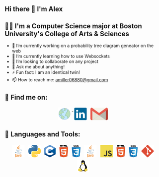 ## Hi there 👋 I'm Alex

<!--
**alexjmiller5/alexjmiller5** is a ✨ _special_ ✨ repository because its `README.md` (this file) appears on your GitHub profile.

Here are some ideas to get you started:

- 🔭 I’m currently working on ...
- 🌱 I’m currently learning ...
- 👯 I’m looking to collaborate on ...
- 🤔 I’m looking for help with ...
- 💬 Ask me about ...
- 📫 How to reach me: ...
- 😄 Pronouns: ...
- ⚡ Fun fact: ...
-->
## 👨‍💻 I'm a Computer Science major at Boston University's College of Arts & Sciences
 - 🔭 I’m currently working on a probability tree diagram geneator on the web
 - 🌱 I’m currently learning how to use Websockets
 - 👯 I’m looking to collaborate on any project
 - 💬 Ask me about anything!
 - ⚡ Fun fact: I am an identical twin!
 - 📫 How to reach me: amiller06880@gmail.com

## :email: Find me on:  
<p align="center">
 <a href="https://github.com/alexjmiller5/" target="_blank" rel="noopener noreferrer"> <img src="assets/globe(17).png" height="40" style="vertical-align:top; margin:4px"> </a>
 <a href="https://www.linkedin.com/in/sagyas/" target="_blank" rel="noopener noreferrer"> <img src="assets/linkedin-icon-2.svg" height="40" style="vertical-align:top; margin:4px"></a>
 <a href="mailto:sagyas12@gmail.com"> <img src="assets/gmail-icon.svg" alt="Python" height="40" style="vertical-align:top; margin:4px"></a> 
</p>  

## 🧰 Languages and Tools:
<p align="center">
<img src="assets/java.svg" alt="Java" height="40" style="vertical-align:top; margin:4px">
<img src="assets/python.svg" alt="Python" height="40" style="vertical-align:top; margin:4px">
<img src="assets/c.svg" alt="C" height="40" style="vertical-align:top; margin:4px">
<img src="assets/html5.svg" alt="HTML" height="40" style="vertical-align:top; margin:4px">
<img src="assets/css-5.svg" alt="CSS" height="40" style="vertical-align:top; margin:4px">
<img src="assets/java.svg" alt="Boostrap" height="40" style="vertical-align:top; margin:4px">
<img src="assets/logo-javascript.svg" alt="JavaScript" height="40" style="vertical-align:top; margin:4px">
<img src="assets/html5.svg" alt="HTML" height="40" style="vertical-align:top; margin:4px">
<img src="assets/css-5.svg" alt="CSS" height="40" style="vertical-align:top; margin:4px">
<!-- <img src="assets/typescript.svg" alt="TypeScript" height="40" style="vertical-align:top; margin:4px"> -->
<!-- <img src="assets/angular-icon-1.svg" alt="Angular" height="40" style="vertical-align:top; margin:4px"> -->
<!-- <img src="assets/react-2.svg" alt="React" height="40" style="vertical-align:top; margin:4px">   -->
<!-- <img src="assets/c--4.svg" alt="C#" height="40" style="vertical-align:top; margin:4px"> -->
<!-- <img src="assets/dot-net-core-7.svg" alt=".NET Core" height="40" style="vertical-align:top; margin:4px"> -->
<img src="assets/git-icon.svg" alt="Git" height="40" style="vertical-align:top; margin:4px">
<img src="assets/linux-tux.svg" alt="Linux" height="40" style="vertical-align:top; margin:4px" alt="Windows" height="40" style="vertical-align:top; margin:4px">
</p>

<!---
- 👋 Hi, I’m @alexjmiller5
- 👀 I’m interested in computer science!
- 🌱 I’m currently learning at Boston University!
- 💞️ I’m looking to collaborate on lots of projects!
- 📫 How to reach me: alexjmil@bu.edu
--->
<!---
alexjmiller5/alexjmiller5 is a ✨ special ✨ repository because its `README.md` (this file) appears on your GitHub profile.
You can click the Preview link to take a look at your changes.
--->
